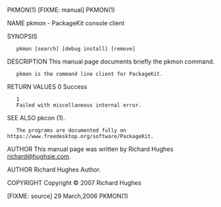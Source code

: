 PKMON(1)								[FIXME: manual]								      PKMON(1)

NAME
       pkmon - PackageKit console client

SYNOPSIS

       pkmon [search] [debug install] [remove]

DESCRIPTION
       This manual page documents briefly the pkmon command.

       pkmon is the command line client for PackageKit.

RETURN VALUES
       0
	   Success

       1
	   Failed with miscellaneous internal error.

SEE ALSO
       pkcon (1).

       The programs are documented fully on https://www.freedesktop.org/software/PackageKit.

AUTHOR
       This manual page was written by Richard Hughes <richard@hughsie.com>.

AUTHOR
       Richard Hughes
	   Author.

COPYRIGHT
       Copyright © 2007 Richard Hughes

[FIXME: source]								 29 March,2006								      PKMON(1)
